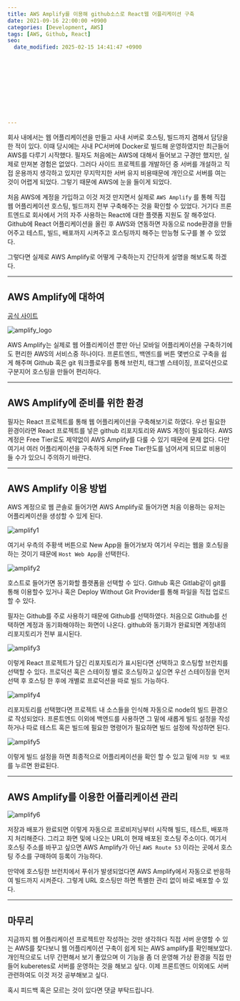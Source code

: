 ```yaml
---
title: AWS Amplify를 이용해 github소스로 React웹 어플리케이션 구축
date: 2021-09-16 22:00:00 +0900
categories: [Development, AWS]
tags: [AWS, Github, React]
seo:
  date_modified: 2025-02-15 14:41:47 +0900











---
```




회사 내에서는 웹 어플리케이션을 만들고 사내 서버로 호스팅, 빌드까지 겸해서 담당을 한 적이 있다. 이때 당시에는 사내 PC서버에 Docker로 빌드해 운영하였지만 최근들어 AWS를 다루기 시작했다. 필자도 처음에는 AWS에 대해서 들어보고 구경만 했지만, 실제로 만져본 경험은 없었다. 그러다 사이드 프로젝트를 개발하던 중 서버를 개설하고 직접 운용까지 생각하고 있지만 무지막지한 서버 유지 비용때문에 개인으로 서버를 여는 것이 어렵게 되었다. 그렇기 때문에 AWS에 눈을 들이게 되었다. 

처음 AWS에 계정을 가입하고 이것 저것 만지면서 실제로 `AWS Amplify` 를 통해 직접 웹 어플리케이션 호스팅, 빌드까지 전부 구축해주는 것을 확인할 수 있었다. 거기다 프론트엔드로 회사에서 거의 자주 사용하는 React에 대한 플랫폼 지원도 잘 해주었다. Github에 React 어플리케이션을 올린 후 AWS와 연동하면 자동으로 node환경을 만들어주고 테스트, 빌드, 배포까지 시켜주고 호스팅까지 해주는 만능형 도구를 볼 수 있었다.

그렇다면 실제로 AWS Amplify로 어떻게 구축하는지 간단하게 설명을 해보도록 하겠다.

---

## AWS Amplify에 대하여

[공식 사이트](https://aws.amazon.com/ko/amplify/)

![amplify_logo](../../assets/img/2021_09_16-aws_amplify/amplify_logo.png)

AWS Amplify는 실제로 웹 어플리케이션 뿐만 아닌 모바일 어플리케이션을 구축하기에도 편리한 AWS의 서비스중 하나이다. 프론트엔드, 백엔드를 버튼 몇번으로 구축을 쉽게 해주며 Github 혹은 git 워크플로우를 통해 브런치, 태그별 스테이징, 프로덕션으로 구분지어 호스팅을 만들어 편리하다. 

-----

## AWS Amplify에 준비를 위한 환경

필자는 React 프로젝트를 통해 웹 어플리케이션을 구축해보기로 하였다. 우선 필요한 환경이라면 React 프로젝트를 넣은 github 리포지토리와 AWS 계정이 필요하다. AWS 계정은 Free Tier로도 제약없이 AWS Amplify를 다룰 수 있기 때문에 문제 없다. 다만 여기서 여러 어플리케이션을 구축하게 되면 Free Tier한도를 넘어서게 되므로 비용이 들 수가 있으니 주의하기 바란다.

----

## AWS Amplify 이용 방법

AWS 계정으로 웹 콘솔로 들어가면 AWS Amplify로 들어가면 처음 이용하는 유저는 어플리케이션을 생성할 수 있게 된다.

![amplify1](../../assets/img/2021_09_16-aws_amplify/amplify_1.png)

여기서 우측의 주황색 버튼으로 New App을 들어가보자 여기서 우리는 웹을 호스팅을 하는 것이기 때문에 `Host Web App`을 선택한다.

![amplify2](../../assets/img/2021_09_16-aws_amplify/amplify_2.png)

호스트로 들어가면 동기화할 플랫폼을 선택할 수 있다. Github 혹은 Gitlab같이 git를 통해 이용할수 있거나 혹은 Deploy Without Git Provider를 통해 파일을 직접 업로드 할 수 있다.

필자는 Github를 주로 사용하기 때문에 Github를 선택하였다. 처음으로 Github를 선택하면 계정과 동기화해야하는 화면이 나온다. github와 동기화가 완료되면 계정내의 리포지토리가 전부 표시된다.

![amplify3](../../assets/img/2021_09_16-aws_amplify/amplify_3.png)

이렇게 React 프로젝트가 담긴 리포지토리가 표시된다면 선택하고 호스팅할 브런치를 선택할 수 있다. 프로덕션 혹은 스테이징 별로 호스팅하고 싶으면 우선 스테이징을 먼저 선택 후 호스팅 한 후에 개별로 프로덕션을 따로 빌드 가능하다.

![amplify4](../../assets/img/2021_09_16-aws_amplify/amplify_4.png)

리포지토리를 선택했다면 프로젝트 내 소스들을 인식해 자동으로 node의 빌드 환경으로 작성되었다. 프론트엔드 이외에 백엔드를 사용하면 그 밑에 새롭게 빌드 설정을 작성하거나 따로 테스트 혹은 빌드에 필요한 명령어가 필요하면 빌드 설정에 작성하면 된다.

![amplify5](../../assets/img/2021_09_16-aws_amplify/amplify_5.png)

이렇게 빌드 설정을 하면 최종적으로 어플리케이션을 확인 할 수 있고 밑에 `저장 및 배포` 를 누르면 완료된다.

---

## AWS Amplify를 이용한 어플리케이션 관리

![amplify6](../../assets/img/2021_09_16-aws_amplify/amplify_6.png)

저장과 배포가 완료되면 이렇게 자동으로 프로비저닝부터 시작해 빌드, 테스트, 배포까지 처리해준다. 그리고 화면 및에 나오는 URL이 현재 배포된 호스팅 주소이다. 여기서 호스팅 주소를 바꾸고 싶으면 AWS Amplify가 아닌 `AWS Route 53` 이라는 곳에서 호스팅 주소를 구매하여 등록이 가능하다.

만약에 호스팅한 브런치에서 푸쉬가 발생되었다면 AWS Amplify에서 자동으로 반응하여 빌드까지 시켜준다. 그렇게 URL 호스팅만 하면 특별한 관리 없이 바로 배포할 수 있다.



---

## 마무리

지금까지 웹 어플리케이션 프로젝트만 작성하는 것만 생각하다 직접 서버 운영할 수 있는 AWS를 찾다보니 웹 어플리케이션 구축이 쉽게 되는 AWS amplify를 확인해보았다. 개인적으로도 너무 간편해서 보기 좋았으며 이 기능을 좀 더 운영해 가상 환경을 직접 만들어 kuberetes로 서버를 운영하는 것을 해보고 싶다. 이제 프론트엔드 이외에도 서버 관련하여도 이것 저것 공부해보고 싶다.

혹시 피드백 혹은 모르는 것이 있다면 댓글 부탁드립니다.

